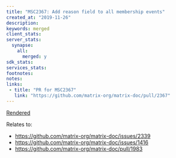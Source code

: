 ```yaml
---
title: "MSC2367: Add reason field to all membership events"
created_at: "2019-11-26"
description:
keywords: merged
client_stats:
server_stats:
  synapse:
    all:
      merged: y
sdk_stats:
services_stats:
footnotes:
notes:
links:
 - title: "PR for MSC2367"
   link: "https://github.com/matrix-org/matrix-doc/pull/2367"
---
```

[Rendered](https://github.com/matrix-org/matrix-doc/blob/erikj/invite_reject_reasons/proposals/2367-membership-reasons.md)

Relates to:
* https://github.com/matrix-org/matrix-doc/issues/2339
* https://github.com/matrix-org/matrix-doc/issues/1416
* https://github.com/matrix-org/matrix-doc/pull/1983
